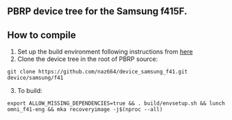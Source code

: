 ## PBRP device tree for the Samsung f415F.

## How to compile

1. Set up the build environment following instructions from [here](https://github.com/PitchBlackRecoveryProject/manifest_pb)
2. Clone the device tree in the root of PBRP source:
```
git clone https://github.com/naz664/device_samsung_f41.git device/samsung/f41
```
3. To build:
```
export ALLOW_MISSING_DEPENDENCIES=true && . build/envsetup.sh && lunch omni_f41-eng && mka recoveryimage -j$(nproc --all)
```



